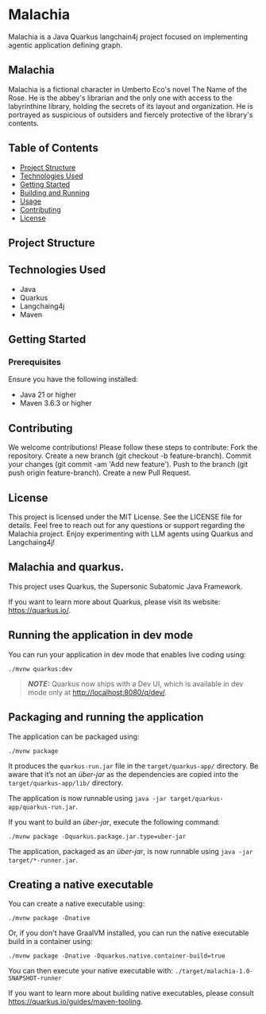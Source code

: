 # Malachia

Malachia is a Java Quarkus langchain4j project focused on implementing agentic application defining graph.


## Malachia

Malachia is a fictional character in Umberto Eco's novel The Name of the Rose. He is the abbey's librarian and the only one with access 
to the labyrinthine library, holding the secrets of its layout and organization.
He is portrayed as suspicious of outsiders and fiercely protective of the library's contents.

## Table of Contents

- [Project Structure](#project-structure)
- [Technologies Used](#technologies-used)
- [Getting Started](#getting-started)
- [Building and Running](#building-and-running)
- [Usage](#usage)
- [Contributing](#contributing)
- [License](#license)

## Project Structure



## Technologies Used

- Java
- Quarkus
- Langchaing4j
- Maven

## Getting Started

### Prerequisites

Ensure you have the following installed:

- Java 21 or higher
- Maven 3.6.3 or higher



## Contributing

We welcome contributions! Please follow these steps to contribute:
Fork the repository.
Create a new branch (git checkout -b feature-branch).
Commit your changes (git commit -am 'Add new feature').
Push to the branch (git push origin feature-branch).
Create a new Pull Request.

## License

This project is licensed under the MIT License. See the LICENSE file for details.
Feel free to reach out for any questions or support regarding the Malachia project. Enjoy experimenting with LLM agents
using Quarkus and Langchaing4j!




## Malachia and quarkus.

This project uses Quarkus, the Supersonic Subatomic Java Framework.

If you want to learn more about Quarkus, please visit its website: <https://quarkus.io/>.



## Running the application in dev mode

You can run your application in dev mode that enables live coding using:

```shell script
./mvnw quarkus:dev
```

> **_NOTE:_**  Quarkus now ships with a Dev UI, which is available in dev mode only at <http://localhost:8080/q/dev/>.

## Packaging and running the application

The application can be packaged using:

```shell script
./mvnw package
```

It produces the `quarkus-run.jar` file in the `target/quarkus-app/` directory.
Be aware that it’s not an _über-jar_ as the dependencies are copied into the `target/quarkus-app/lib/` directory.

The application is now runnable using `java -jar target/quarkus-app/quarkus-run.jar`.

If you want to build an _über-jar_, execute the following command:

```shell script
./mvnw package -Dquarkus.package.jar.type=uber-jar
```

The application, packaged as an _über-jar_, is now runnable using `java -jar target/*-runner.jar`.

## Creating a native executable

You can create a native executable using:

```shell script
./mvnw package -Dnative
```

Or, if you don't have GraalVM installed, you can run the native executable build in a container using:

```shell script
./mvnw package -Dnative -Dquarkus.native.container-build=true
```

You can then execute your native executable with: `./target/malachia-1.0-SNAPSHOT-runner`

If you want to learn more about building native executables, please consult <https://quarkus.io/guides/maven-tooling>.
